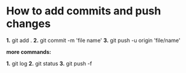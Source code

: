 # How to add commits and push changes

**1.** git add .
**2.** git commit -m 'file name'
**3.** git push -u origin 'file/name'

**more commands:**

**1.** git log
**2.** git status
**3.** git push -f
